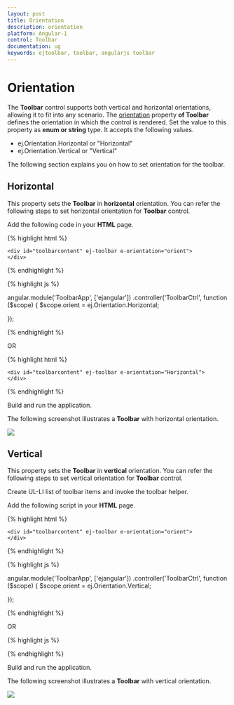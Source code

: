 ```yaml
---
layout: post
title: Orientation
description: orientation
platform: Angular-1
control: Toolbar
documentation: ug
keywords: ejtoolbar, toolbar, angularjs toolbar 
---
```


# Orientation

The **Toolbar** control supports both vertical and horizontal orientations, allowing it to fit into any scenario. The [orientation](https://help.syncfusion.com/api/js/ejtoolbar#members:orientation) property **of Toolbar** defines the orientation in which the control is rendered. Set the value to this property as **enum or string** type. It accepts the following values.

* ej.Orientation.Horizontal or "Horizontal"
* ej.Orientation.Vertical  or "Vertical"

The following section explains you on how to set orientation for the toolbar.

## Horizontal

This property sets the **Toolbar** in **horizontal** orientation. You can refer the following steps to set horizontal orientation for **Toolbar** control.

Add the following code in your **HTML** page.

{% highlight html %}

    <div id="toolbarcontent" ej-toolbar e-orientation="orient">
    </div>

{% endhighlight %}

{% highlight js %}

angular.module('ToolbarApp', ['ejangular'])
.controller('ToolbarCtrl', function ($scope) {
    $scope.orient = ej.Orientation.Horizontal;

});

{% endhighlight %}

OR

{% highlight html %}

    <div id="toolbarcontent" ej-toolbar e-orientation="Horizontal">
    </div>

{% endhighlight %}

Build and run the application.

The following screenshot illustrates a **Toolbar** with horizontal orientation.

![](/js/Toolbar/Orientation_images/Orientation_img1.png)

## Vertical

This property sets the **Toolbar** in **vertical** orientation. You can refer the following steps to set vertical orientation for **Toolbar** control.

Create UL-LI list of toolbar items and invoke the toolbar helper.

Add the following script in your **HTML** page.

{% highlight html %}

    <div id="toolbarcontent" ej-toolbar e-orientation="orient">
    </div>

{% endhighlight %}

{% highlight js %}

angular.module('ToolbarApp', ['ejangular'])
.controller('ToolbarCtrl', function ($scope) {
    $scope.orient = ej.Orientation.Vertical;

});

{% endhighlight %}

OR

{% highlight js %}
  
  <div id="toolbarcontent" ej-toolbar e-orientation="Vertical">
  </div>

{% endhighlight %}


Build and run the application.

The following screenshot illustrates a **Toolbar** with vertical orientation.

![](/js/Toolbar/Orientation_images/Orientation_img2.png)